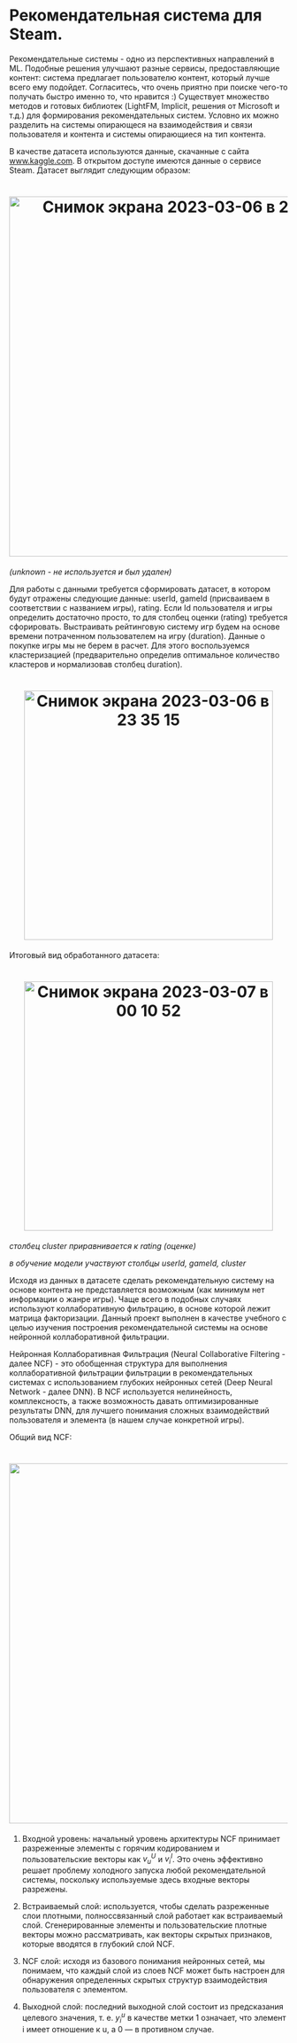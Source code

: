 # Рекомендательная система для Steam.

Рекомендательные системы - одно из перспективных направлений в ML. Подобные решения улучшают разные сервисы, предоставляющие контент: система предлагает пользователю контент, который лучше всего ему подойдет. Согласитесь, что очень приятно при поиске чего-то получать быстро именно то, что нравится :)
Существует множество методов и готовых библиотек (LightFM, Implicit, решения от Microsoft и т.д.) для формирования рекомендательных систем. Условно их можно разделить на системы опирающеся на взаимодействия и связи пользователя и контента и системы опирающиеся на тип контента. 

В качестве датасета используются данные, скачанные с сайта www.kaggle.com.
В открытом доступе имеются данные о сервисе Steam.
Датасет выглядит следующим образом:
<h1 align="center"> <img width="650" alt="Снимок экрана 2023-03-06 в 22 57 23" src="https://user-images.githubusercontent.com/25271759/223217785-10eaae36-3dfd-42e3-bb94-4ec3abd01add.png"> </h1>

*(unknown - не используется и был удален)*

Для работы с данными требуется сформировать датасет, в котором будут отражены следующие данные: userId, gameId (присваиваем в соответствии с названием игры), rating.
Если Id пользователя и игры определить достаточно просто, то для столбец оценки (rating) требуется сфорировать. Выстраивать рейтинговую систему игр будем на основе времени потраченном пользователем на игру (duration). Данные о покупке игры мы не берем в расчет.
Для этого воспользуемся кластеризацией (предварительно определив оптимальное количество кластеров и нормализовав столбец duration).
<h1 align="center"> <img width="450" alt="Снимок экрана 2023-03-06 в 23 35 15" src="https://user-images.githubusercontent.com/25271759/223224808-25a923c3-ac57-48f8-80ff-f19de620db9c.png"> </h1>

Итоговый вид обработанного датасета:
<h1 align="center"> <img width="450" alt="Снимок экрана 2023-03-07 в 00 10 52" src="https://user-images.githubusercontent.com/25271759/223231668-0e779009-dda3-421d-a087-6ef029301a46.png"> </h1>

*столбец cluster приравнивается к rating (оценке)*

*в обучение модели участвуют столбцы userId, gameId, cluster*

Исходя из данных в датасете сделать рекомендательную систему на основе контента не представляется возможным (как минимум нет информации о жанре игры). Чаще всего в подобных случаях используют коллаборативную фильтрацию, в основе которой лежит матрица факторизации. 
Данный проект выполнен в качестве учебного с целью изучения построения рекомендательной системы на основе нейронной коллаборативной фильтрации.

Нейронная Коллаборативная Фильтрация (Neural Collaborative Filtering - далее NCF) - это обобщенная структура для выполнения коллаборативной фильтрации фильтрации в рекомендательных системах с использованием глубоких нейронных сетей (Deep Neural Network - далее DNN). В NCF используется нелинейность, комплексность, а также возможность давать оптимизированные результаты DNN, для лучшего понимания сложных взаимодействий пользователя и элемента (в нашем случае конкретной игры).

Общий вид NCF:

<h1 align="center"> <img width="650" src="https://user-images.githubusercontent.com/25271759/223230687-4c3235fe-dafe-4689-a052-a26880d10418.png"> </h1>

1) Входной уровень: начальный уровень архитектуры NCF принимает разреженные элементы с горячим кодированием и пользовательские векторы как $v^{U}_u$ и $v^{I}_i$. Это очень эффективно решает проблему холодного запуска любой рекомендательной системы, поскольку используемые здесь входные векторы разрежены.

2) Встраиваемый слой: используется, чтобы сделать разреженные слои плотными, полноссвязанный слой работает как встраиваемый слой. Сгенерированные элементы и пользовательские плотные векторы можно рассматривать, как векторы скрытых признаков, которые вводятся в глубокий слой NCF.

3) NCF слой: исходя из базового понимания нейронных сетей, мы понимаем, что каждый слой из слоев NCF может быть настроен для обнаружения определенных скрытых структур взаимодействия пользователя с элементом. 

4) Выходной слой: последний выходной слой состоит из предсказания целевого значения, т. е. $y^{u}_i$ в качестве метки 1 означает, что элемент i имеет отношение к u, а 0 — в противном случае. 

